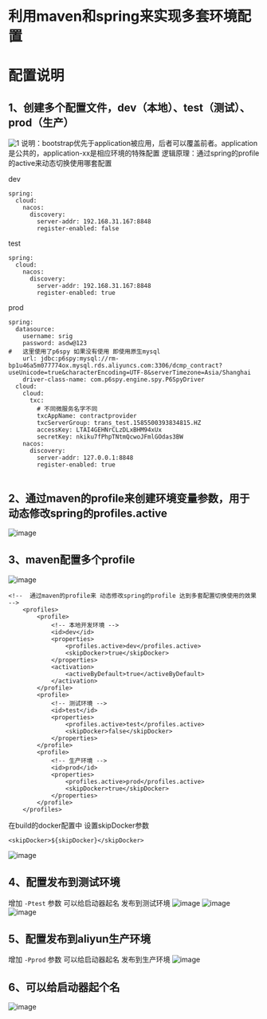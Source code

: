 # 利用maven和spring来实现多套环境配置

# 配置说明
## 1、创建多个配置文件，dev（本地）、test（测试）、prod（生产）
![1](/uploads/f054a226b3dbb2a32fbfb4c327c014f0/1.png)
说明：bootstrap优先于application被应用，后者可以覆盖前者。application是公共的，application-xx是相应环境的特殊配置
逻辑原理：通过spring的profile的active来动态切换使用哪套配置

dev
```
spring:
  cloud:
    nacos:
      discovery:
        server-addr: 192.168.31.167:8848
        register-enabled: false

```

test
```
spring:
  cloud:
    nacos:
      discovery:
        server-addr: 192.168.31.167:8848
        register-enabled: true

```

prod
```
spring:
  datasource:
    username: srig
    password: asdw@123
#   这里使用了p6spy 如果没有使用 即使用原生mysql
    url: jdbc:p6spy:mysql://rm-bp1u46a5m077774ox.mysql.rds.aliyuncs.com:3306/dcmp_contract?useUnicode=true&characterEncoding=UTF-8&serverTimezone=Asia/Shanghai
    driver-class-name: com.p6spy.engine.spy.P6SpyDriver
  cloud:
    cloud:
      txc:
        # 不同微服务名字不同        
        txcAppName: contractprovider
        txcServerGroup: trans_test.1585500393834815.HZ
        accessKey: LTAI4GEHNrCLzDLxBHM94xUx
        secretKey: nkiku7fPhpTNtmQcwoJFmlGOdas3BW
    nacos:
      discovery:
        server-addr: 127.0.0.1:8848
        register-enabled: true


```

## 2、通过maven的profile来创建环境变量参数，用于动态修改spring的profiles.active
![image](/uploads/90d702ef8cf8c46d31e8c7b732e371d3/image.png)

## 3、maven配置多个profile
![image](/uploads/5dc3ee7d559c3b43b2314c0b3b1d8a8d/image.png)

```
<!--  通过maven的profile来 动态修改spring的profile 达到多套配置切换使用的效果  -->
    <profiles>
        <profile>
            <!-- 本地开发环境 -->
            <id>dev</id>
            <properties>
                <profiles.active>dev</profiles.active>
                <skipDocker>true</skipDocker>
            </properties>
            <activation>
                <activeByDefault>true</activeByDefault>
            </activation>
        </profile>
        <profile>
            <!-- 测试环境 -->
            <id>test</id>
            <properties>
                <profiles.active>test</profiles.active>
                <skipDocker>false</skipDocker>
            </properties>
        </profile>
        <profile>
            <!-- 生产环境 -->
            <id>prod</id>
            <properties>
                <profiles.active>prod</profiles.active>
                <skipDocker>true</skipDocker>
            </properties>
        </profile>
    </profiles>
```

在build的docker配置中 设置skipDocker参数
```
<skipDocker>${skipDocker}</skipDocker>
```
![image](/uploads/c120d927a83bb3d594a7e1c66eba09ae/image.png)

## 4、配置发布到测试环境
增加 `-Ptest` 参数 可以给启动器起名 发布到测试环境
![image](/uploads/c7defcc3f4c9acf8db08331f71419d8a/image.png)
![image](/uploads/92d7340ea158fced0c9415964aee7c77/image.png)
![image](/uploads/d9c729ce61ccd61ea6b504cff7bc4285/image.png)


## 5、配置发布到aliyun生产环境
增加 `-Pprod` 参数  可以给启动器起名 发布到生产环境
![image](/uploads/56406d8eff19538c0da2df98d5f7c47e/image.png)

## 6、可以给启动器起个名
![image](/uploads/f762e56cd79862bb80690f971a3edfe0/image.png)